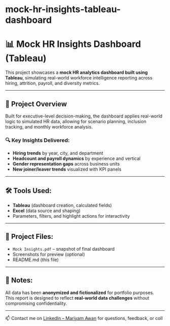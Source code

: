# mock-hr-insights-tableau-dashboard
# 📊 Mock HR Insights Dashboard (Tableau)

This project showcases a **mock HR analytics dashboard built using Tableau**, simulating real-world workforce intelligence reporting across hiring, attrition, payroll, and diversity metrics.

---

## 📌 Project Overview

Built for executive-level decision-making, the dashboard applies real-world logic to simulated HR data, allowing for scenario planning, inclusion tracking, and monthly workforce analysis.

### 🔍 Key Insights Delivered:
- **Hiring trends** by year, city, and department
- **Headcount and payroll dynamics** by experience and vertical
- **Gender representation gaps** across business units
- **New joiner/leaver trends** visualized with KPI panels

---

## 🛠 Tools Used:
- **Tableau** (dashboard creation, calculated fields)
- **Excel** (data source and shaping)
- Parameters, filters, and highlight actions for interactivity

---

## 📎 Project Files:
- `Mock Insights.pdf` – snapshot of final dashboard
- Screenshots for preview (optional)
- README.md (this file)

---

## 🧪 Notes:
All data has been **anonymized and fictionalized** for portfolio purposes.  
This report is designed to reflect **real-world data challenges** without compromising confidentiality.

---

📫 Contact me on [LinkedIn – Mariyam Awan](your-link-here) for questions, feedback, or coll
